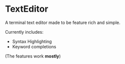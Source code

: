 # TextEditor
A terminal text editor made to be feature rich and simple.

Currently includes:
- Syntax Highlighting
- Keyword completions

\(The features work **mostly**\)
